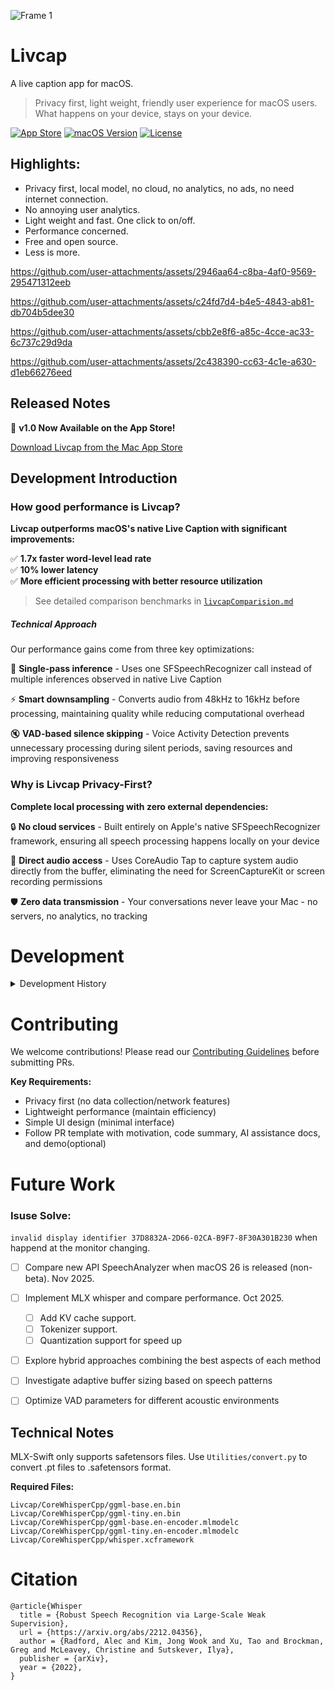 
![Frame 1](https://github.com/user-attachments/assets/2146ec4c-28a3-431e-89f8-7cf505e40066)


# Livcap


A live caption app for macOS. 
>Privacy first, light weight, friendly user experience for macOS users.
>What happens on your device, stays on your device. 


[![App Store](https://img.shields.io/badge/App%20Store-Available%20Now-blue?style=for-the-badge&logo=apple&logoColor=white)](https://apps.apple.com/us/app/livcap/id6748108138?mt=12)  [![macOS Version](https://img.shields.io/badge/macOS-15.0+-red?style=for-the-badge&logo=apple&logoColor=white)](https://www.apple.com/macos/) [![License](https://img.shields.io/badge/License-MIT-green?style=for-the-badge)](LICENSE)


## Highlights:
- Privacy first, local model, no cloud, no analytics, no ads, no need internet connection. 
- No annoying user analytics.
- Light weight and fast. One click to on/off.
- Performance concerned. 
- Free and open source. 
- Less is more. 




https://github.com/user-attachments/assets/2946aa64-c8ba-4af0-9569-295471312eeb





https://github.com/user-attachments/assets/c24fd7d4-b4e5-4843-ab81-db704b5dee30




https://github.com/user-attachments/assets/cbb2e8f6-a85c-4cce-ac33-6c737c29d9da


https://github.com/user-attachments/assets/2c438390-cc63-4c1e-a630-d1eb66276eed



## Released Notes
🎉 **v1.0 Now Available on the App Store!**

[Download Livcap from the Mac App Store](https://apps.apple.com/us/app/livcap/id6748108138?mt=12) 



## Development Introduction

### How good performance is Livcap? 


**Livcap outperforms macOS's native Live Caption with significant improvements:**

✅ **1.7x faster word-level lead rate**  
✅ **10% lower latency**  
✅ **More efficient processing with better resource utilization**

> See detailed comparison benchmarks in [`livcapComparision.md`](livcapComparision.md)

##### Technical Approach

Our performance gains come from three key optimizations:

🎯 **Single-pass inference** - Uses one SFSpeechRecognizer call instead of multiple inferences observed in native Live Caption

⚡ **Smart downsampling** - Converts audio from 48kHz to 16kHz before processing, maintaining quality while reducing computational overhead

🔇 **VAD-based silence skipping** - Voice Activity Detection prevents unnecessary processing during silent periods, saving resources and improving responsiveness 


### Why is Livcap Privacy-First?

**Complete local processing with zero external dependencies:**

🔒 **No cloud services** - Built entirely on Apple's native SFSpeechRecognizer framework, ensuring all speech processing happens locally on your device

🎵 **Direct audio access** - Uses CoreAudio Tap to capture system audio directly from the buffer, eliminating the need for ScreenCaptureKit or screen recording permissions

🛡️ **Zero data transmission** - Your conversations never leave your Mac - no servers, no analytics, no tracking 





# Development 




<details>
<summary>Development History</summary>



## History Highlight
- Compare the whisper.cpp and built-in SFSpeechRecognizer. 
- 3 Approaches audio arch: 
  - VAD-Based Silence Detection
  - 5-Second Fixed Sliding Windows  
  - 30-Second WhisperLive-Inspired Buffer


## Permission issue:
`tccutil reset All com.xxx.xx`

## Current Implementation:
Based on SFSpeechRecognizer from the apple built-in framework. 

## 3 Approaches Considerations History

<details>
<summary>Approach 1: VAD-Based Silence Detection ✅ **Most Reliable**</summary>

**Files:** `BufferManager.swift`, `VADProcessor.swift`, `EnhancedVAD.swift`

**How it works:**
- Accumulates speech until 3 consecutive silence frames
- Triggers inference on speech end or 15s maximum
- RMS threshold (0.01) with asymmetric hysteresis

**Characteristics:** Event-driven, variable buffer, speech-only segments

**Status:** ✅ Best balance of quality and usability

**Limitations:** Variable latency, potential word cutoff, VAD tuning needed
</details>

<details>
<summary>Approach 2: 5-Second Sliding Windows ❌ **Word-Level Chaos**</summary>

**Files:** `ContinuousStreamManager.swift`, `TranscriptionStabilizationManager.swift`

**How it works:**
- 5s sliding window with 1s stride (4s overlap)
- LocalAgreement algorithm for word-level stabilization
- Temporal overlap analysis for conflicts

**Characteristics:** Fixed 1s intervals, 5s buffer, word-level matching

**Status:** ❌ Overlap analysis creates transcription instability

**Limitations:** Complex word matching, frequent text changes, poor readability
</details>

<details>
<summary>Approach 3: 30-Second WhisperLive ❌ **High Latency**</summary>

**Files:** `WhisperLiveContinuousManager.swift`, `WhisperLiveAudioBuffer.swift`

**How it works:**
- Continuous 30s audio buffer
- 1s inference intervals with smart trimming
- Pre-inference VAD for speech extraction

**Characteristics:** Fixed 1s intervals, 30s context, maximum Whisper context

**Status:** ❌ >2s latency unsuitable for real-time

**Limitations:** Excessive latency, high overhead, memory intensive
</details>

## Current Conclusions

After extensive testing of all three approaches:

1. **Approach 1 (VAD-Based)** is currently the most practical solution, providing the best balance of quality and usability despite variable latency.

2. **Approach 2 (5s Sliding)** suffers from word-level chaos due to complex overlap analysis, making transcriptions unstable and hard to read.

3. **Approach 3 (30s WhisperLive)** provides excellent context but has unacceptable latency (>2s) for real-time applications.

<details>
<summary>Comparison Chart</summary>

| Aspect | Approach 1: VAD-Based | Approach 2: 5s Sliding | Approach 3: 30s WhisperLive |
|--------|----------------------|------------------------|---------------------------|
| **Trigger** | Silence detection | Fixed 1s intervals | Fixed 1s intervals |
| **Buffer Size** | Variable (up to 15s) | Fixed 5s sliding | Variable (0-30s) |
| **Overlap** | None | 4s temporal overlap | Continuous context |
| **Latency** | Variable (silence-dependent) | Predictable 1s | Predictable 1s |
| **Context** | Speech segments only | 5s windows | Maximum 30s context |
| **Stabilization** | None | LocalAgreement | Pre-inference VAD |

</details>
</details>

# Contributing

We welcome contributions! Please read our [Contributing Guidelines](CONTRIBUTION.md) before submitting PRs.

**Key Requirements:**
- Privacy first (no data collection/network features)
- Lightweight performance (maintain efficiency) 
- Simple UI design (minimal interface)
- Follow PR template with motivation, code summary, AI assistance docs, and demo(optional)

# Future Work

### Isuse Solve: 
`invalid display identifier 37D8832A-2D66-02CA-B9F7-8F30A301B230` when happend at the monitor changing. 

- [ ] Compare new API SpeechAnalyzer when macOS 26 is released (non-beta). Nov 2025.
- [ ] Implement MLX whisper and compare performance. Oct 2025.
   - [ ] Add KV cache support. 
   - [ ] Tokenizer support. 
   - [ ] Quantization support for speed up 
- [ ] Explore hybrid approaches combining the best aspects of each method
- [ ] Investigate adaptive buffer sizing based on speech patterns
- [ ] Optimize VAD parameters for different acoustic environments


## Technical Notes

MLX-Swift only supports safetensors files. Use `Utilities/convert.py` to convert .pt files to .safetensors format.

**Required Files:**
```
Livcap/CoreWhisperCpp/ggml-base.en.bin
Livcap/CoreWhisperCpp/ggml-tiny.en.bin
Livcap/CoreWhisperCpp/ggml-base.en-encoder.mlmodelc
Livcap/CoreWhisperCpp/ggml-tiny.en-encoder.mlmodelc
Livcap/CoreWhisperCpp/whisper.xcframework
```

# Citation

```
@article{Whisper
  title = {Robust Speech Recognition via Large-Scale Weak Supervision},
  url = {https://arxiv.org/abs/2212.04356},
  author = {Radford, Alec and Kim, Jong Wook and Xu, Tao and Brockman, Greg and McLeavey, Christine and Sutskever, Ilya},
  publisher = {arXiv},
  year = {2022},
}
```
